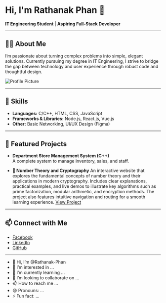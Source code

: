 # Hi, I'm Rathanak Phan 👋

**IT Engineering Student** | **Aspiring Full-Stack Developer**

---

## 👨‍💻 About Me

I’m passionate about turning complex problems into simple, elegant solutions. Currently pursuing my degree in IT Engineering, I strive to bridge the gap between technology and user experience through robust code and thoughtful design.

![Profile Picture](https://media.licdn.com/dms/image/v2/D5603AQH_Eq6Re_006g/profile-displayphoto-shrink_800_800/B56ZaFkiUsGkAg-/0/1745997670315?e=1754524800&v=beta&t=95j7Auss8x3laWRbZX9FCbKWN9WUY6OwQ7fpuJMvriI)


---


## 🚀 Skills

- **Languages:** C/C++, HTML, CSS, JavaScript
- **Frameworks & Libraries:** Node.js, React.js, Vue.js
- **Other:** Basic Networking, UI/UX Design (Figma)

---

## 🌟 Featured Projects

- **Department Store Management System (C++)**  
  A complete system to manage inventory, sales, and staff.

- **🔐 Number Theory and Cryptography**
  An interactive website that explores the fundamental concepts of number theory and their applications in modern cryptography. Includes clear explanations, practical examples, and live demos to illustrate key algorithms such as prime      factorization, modular arithmetic, and encryption methods. The project also features intuitive navigation and routing for a smooth learning experience.
  [View Project](https://ite-year2-cryptography.vercel.app/)

<!--
- **E-Learning Platform (Vue.js)**  
  A platform allowing students to sign up for courses and take quizzes.  
  [View Project](add-your-link-here)
-->

---

## 📫 Connect with Me

- [Facebook](https://web.facebook.com/ratanak.phan.963)
- [LinkedIn](https://www.linkedin.com/in/rathanak-phan-9312aa348/)
- [GitHub](https://github.com/Rathanak-Phan)

---

<!--
**Fun Fact:**  
“I’m passionate about turning complex problems into simple, elegant solutions.”
-->
- 👋 Hi, I’m @Rathanak-Phan
- 👀 I’m interested in ...
- 🌱 I’m currently learning ...
- 💞️ I’m looking to collaborate on ...
- 📫 How to reach me ...
- 😄 Pronouns: ...
- ⚡ Fun fact: ...

<!---
Rathanak-Phan/Rathanak-Phan is a ✨ special ✨ repository because its `README.md` (this file) appears on your GitHub profile.
You can click the Preview link to take a look at your changes.
--->
